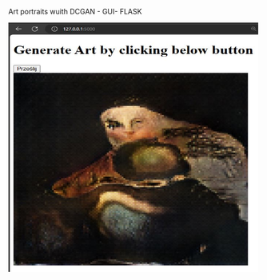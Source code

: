 Art portraits wuith DCGAN  - GUI- FLASK


<img src="https://github.com/proteus21/COMPUTER-VISION/blob/main/11_Art_portraits_with_DCGAN/APP/output/DCGAN.JPG?raw=true" width="500" height ="500">
